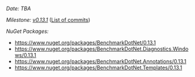 _Date: TBA_

_Milestone: [v0.13.1](https://github.com/dotnet/BenchmarkDotNet/issues?q=milestone%3Av0.13.1)_
([List of commits](https://github.com/dotnet/BenchmarkDotNet/compare/v0.13.0...v0.13.1))

_NuGet Packages:_
* https://www.nuget.org/packages/BenchmarkDotNet/0.13.1
* https://www.nuget.org/packages/BenchmarkDotNet.Diagnostics.Windows/0.13.1
* https://www.nuget.org/packages/BenchmarkDotNet.Annotations/0.13.1
* https://www.nuget.org/packages/BenchmarkDotNet.Templates/0.13.1